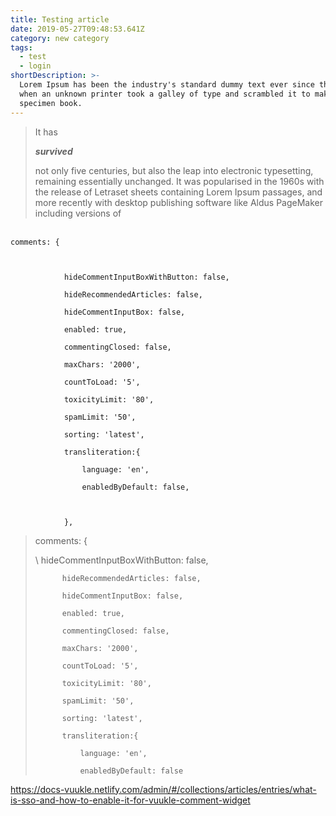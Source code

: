 ```yaml
---
title: Testing article
date: 2019-05-27T09:48:53.641Z
category: new category
tags:
  - test
  - login
shortDescription: >-
  Lorem Ipsum has been the industry's standard dummy text ever since the 1500s,
  when an unknown printer took a galley of type and scrambled it to make a type
  specimen book.
---
```

> It has 
>
> _**survived**_
>
>  not only five centuries, but also the leap into electronic typesetting, remaining essentially unchanged. It was popularised in the 1960s with the release of Letraset sheets containing Lorem Ipsum passages, and more recently with desktop publishing software like Aldus PageMaker including versions of 

 \
`comments: {`

```
			
```

```
            hideCommentInputBoxWithButton: false,
```

```
			hideRecommendedArticles: false,
```

```
			hideCommentInputBox: false,
```

```
			enabled: true,
```

```
			commentingClosed: false,
```

```
			maxChars: '2000',
```

```
			countToLoad: '5',
```

```
			toxicityLimit: '80',
```

```
			spamLimit: '50',
```

```
			sorting: 'latest',
```

```
			transliteration:{
```

```
				language: 'en',
```

```
				enabledByDefault: false,
```

```
                
```

```
			},
```

> comments: {
>
> \    hideCommentInputBoxWithButton: false,
>
> ```
> 		hideRecommendedArticles: false,
>
> 		hideCommentInputBox: false,
>
> 		enabled: true,
>
> 		commentingClosed: false,
>
> 		maxChars: '2000',
>
> 		countToLoad: '5',
>
> 		toxicityLimit: '80',
>
> 		spamLimit: '50',
>
> 		sorting: 'latest',
>
> 		transliteration:{
>
> 			language: 'en',
>
> 			enabledByDefault: false
> ```



<https://docs-vuukle.netlify.com/admin/#/collections/articles/entries/what-is-sso-and-how-to-enable-it-for-vuukle-comment-widget>
